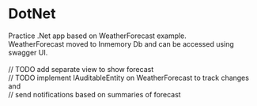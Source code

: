 # DotNet

Practice .Net app based on WeatherForecast example.<br />
WeatherForecast moved to Inmemory Db and can be accessed using swagger UI.<br />
<br />
// TODO add separate view to show forecast <br />
// TODO implement IAuditableEntity on WeatherForecast to track changes and <br />
// send notifications based on summaries of forecast
